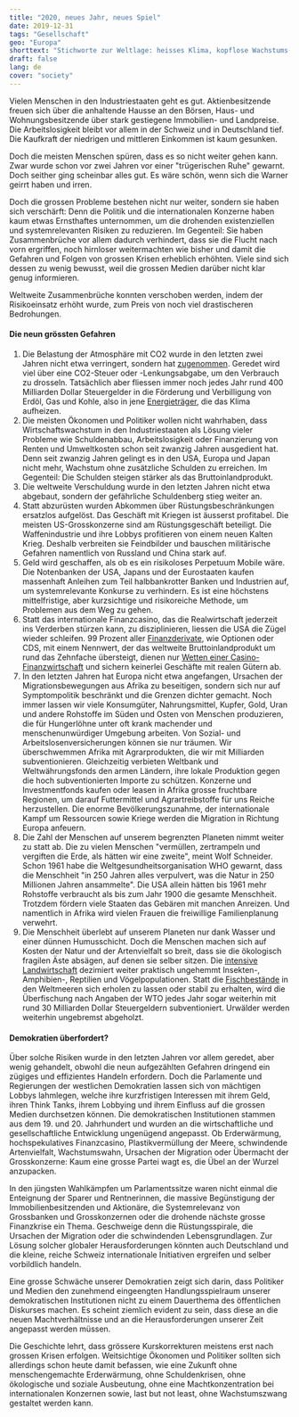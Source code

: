 ```yaml
---
title: "2020, neues Jahr, neues Spiel"
date: 2019-12-31
tags: "Gesellschaft"
geo: "Europa"
shorttext: "Stichworte zur Weltlage: heisses Klima, kopflose Wachstums- und Geldpolitik, Rüstungswahn, Migration, Bevölkerungswachstum."
draft: false
lang: de
cover: "society"
---
```


Vielen Menschen in den Industriestaaten geht es gut. Aktienbesitzende freuen sich über die anhaltende Hausse an den Börsen, Haus- und Wohnungsbesitzende über stark gestiegene Immobilien- und Landpreise. Die Arbeitslosigkeit bleibt vor allem in der Schweiz und in Deutschland tief. Die Kaufkraft der niedrigen und mittleren Einkommen ist kaum gesunken.

Doch die meisten Menschen spüren, dass es so nicht weiter gehen kann. Zwar wurde schon vor zwei Jahren vor einer "trügerischen Ruhe" gewarnt. Doch seither ging scheinbar alles gut. Es wäre schön, wenn sich die Warner geirrt haben und irren.

Doch die grossen Probleme bestehen nicht nur weiter, sondern sie haben sich verschärft: Denn die Politik und die internationalen Konzerne haben kaum etwas Ernsthaftes unternommen, um die drohenden existenziellen und systemrelevanten Risiken zu reduzieren. Im Gegenteil: Sie haben Zusammenbrüche vor allem dadurch verhindert, dass sie die Flucht nach vorn ergriffen, noch hirnloser weitermachten wie bisher und damit die Gefahren und Folgen von grossen Krisen erheblich erhöhten. Viele sind sich dessen zu wenig bewusst, weil die grossen Medien darüber nicht klar genug informieren.

Weltweite Zusammenbrüche konnten verschoben werden, indem der Risikoeinsatz erhöht wurde, zum Preis von noch viel drastischeren Bedrohungen.

#### Die neun grössten Gefahren

  1. Die Belastung der Atmosphäre mit CO2 wurde in den letzten zwei Jahren nicht etwa verringert, sondern hat [zugenommen](https://www.iea.org/reports/world-energy-outlook-2019 "World Energy Outlook 2019"). Geredet wird viel über eine CO2-Steuer oder -Lenkungsabgabe, um den Verbrauch zu drosseln. Tatsächlich aber fliessen immer noch jedes Jahr rund 400 Milliarden Dollar Steuergelder in die Förderung und Verbilligung von Erdöl, Gas und Kohle, also in jene [Energieträger](https://www.iisd.org/search/?qu=subsidies+fossil+fuels "Search IISD"), die das Klima aufheizen.
  2. Die meisten Ökonomen und Politiker wollen nicht wahrhaben, dass Wirtschaftswachstum in den Industriestaaten als Lösung vieler Probleme wie Schuldenabbau, Arbeitslosigkeit oder Finanzierung von Renten und Umweltkosten schon seit zwanzig Jahren ausgedient hat. Denn seit zwanzig Jahren gelingt es in den USA, Europa und Japan nicht mehr, Wachstum ohne zusätzliche Schulden zu erreichen. Im Gegenteil: Die Schulden steigen stärker als das Bruttoinlandprodukt.
  3. Die weltweite Verschuldung wurde in den letzten Jahren nicht etwa abgebaut, sondern der gefährliche Schuldenberg stieg weiter an.
  4. Statt abzurüsten wurden Abkommen über Rüstungsbeschränkungen ersatzlos aufgelöst. Das Geschäft mit Kriegen ist äusserst profitabel. Die meisten US-Grosskonzerne sind am Rüstungsgeschäft beteiligt. Die Waffenindustrie und ihre Lobbys profitieren von einem neuen Kalten Krieg. Deshalb verbreiten sie Feindbilder und bauschen militärische Gefahren namentlich von Russland und China stark auf.
  5. Geld wird geschaffen, als ob es ein risikoloses Perpetuum Mobile wäre. Die Notenbanken der USA, Japans und der Eurostaaten kaufen massenhaft Anleihen zum Teil halbbankrotter Banken und Industrien auf, um systemrelevante Konkurse zu verhindern. Es ist eine höchstens mittelfristige, aber kurzsichtige und risikoreiche Methode, um Problemen aus dem Weg zu gehen.
  6. Statt das internationale Finanzcasino, das die Realwirtschaft jederzeit ins Verderben stürzen kann, zu disziplinieren, liessen die USA die Zügel wieder schleifen. 99 Prozent aller [Finanzderivate](https://deutsch.rt.com/wirtschaft/55713-marc-chesney-finanzprofessor-universitaet-zuerich-globale-finanzpolitik-gefaehrdet-demokratie/ "Marc Chesney, Finanzprofessor der Universität Zürich: 'Globale Finanzpolitik gefährdet Demokratie'"), wie Optionen oder CDS, mit einem Nennwert, der das weltweite Bruttoinlandprodukt um rund das Zehnfache übersteigt, dienen nur [Wetten einer Casino-Finanzwirtschaft](https://www.investopedia.com/articles/trading/11/automated-trading-systems.asp "Automated Trading Systems: The Pros and Cons") und sichern keinerlei Geschäfte mit realen Gütern ab.
  7. In den letzten Jahren hat Europa nicht etwa angefangen, Ursachen der Migrationsbewegungen aus Afrika zu beseitigen, sondern sich nur auf Symptompolitik beschränkt und die Grenzen dichter gemacht. Noch immer lassen wir viele Konsumgüter, Nahrungsmittel, Kupfer, Gold, Uran und andere Rohstoffe im Süden und Osten von Menschen produzieren, die für Hungerlöhne unter oft krank machender und menschenunwürdiger Umgebung arbeiten. Von Sozial- und Arbeitslosenversicherungen können sie nur träumen. Wir überschwemmen Afrika mit Agrarprodukten, die wir mit Milliarden subventionieren. Gleichzeitig verbieten Weltbank und Weltwährungsfonds den armen Ländern, ihre lokale Produktion gegen die hoch subventionierten Importe zu schützen. Konzerne und Investmentfonds kaufen oder leasen in Afrika grosse fruchtbare Regionen, um darauf Futtermittel und Agrartreibstoffe für uns Reiche herzustellen. Die enorme Bevölkerungszunahme, der internationale Kampf um Ressourcen sowie Kriege werden die Migration in Richtung Europa anfeuern.
  8. Die Zahl der Menschen auf unserem begrenzten Planeten nimmt weiter zu statt ab. Die zu vielen Menschen "vermüllen, zertrampeln und vergiften die Erde, als hätten wir eine zweite", meint Wolf Schneider. Schon 1961 habe die Weltgesundheitsorganisation WHO gewarnt, dass die Menschheit "in 250 Jahren alles verpulvert, was die Natur in 250 Millionen Jahren ansammelte". Die USA allein hätten bis 1961 mehr Rohstoffe verbraucht als bis zum Jahr 1900 die gesamte Menschheit. Trotzdem fördern viele Staaten das Gebären mit manchen Anreizen. Und namentlich in Afrika wird vielen Frauen die freiwillige Familienplanung verwehrt.
  9. Die Menschheit überlebt auf unserem Planeten nur dank Wasser und einer dünnen Humusschicht. Doch die Menschen machen sich auf Kosten der Natur und der Artenvielfalt so breit, dass sie die ökologisch fragilen Äste absägen, auf denen sie selber sitzen. Die [intensive Landwirtschaft](https://www.birdlife.org/europe-and-central-asia/open-letter-reform-cap "Open letter to MEPs | Reform the CAP: harmful agriculture is destroying nature") dezimiert weiter praktisch ungehemmt Insekten-, Amphibien-, Reptilien und Vögelpopulationen. Statt die [Fischbestände](https://www.tagesanzeiger.ch/wirtschaft/standard/WTO-soll-die-subventionierte-Pluenderung-der-Meere-stoppen/story/22600974 "WTO soll die subventionierte Plünderung der Meere stoppen") in den Weltmeeren sich erholen zu lassen oder stabil zu erhalten, wird die Überfischung nach Angaben der WTO jedes Jahr sogar weiterhin mit rund 30 Milliarden Dollar Steuergeldern subventioniert. Urwälder werden weiterhin ungebremst abgeholzt.

#### Demokratien überfordert?

Über solche Risiken wurde in den letzten Jahren vor allem geredet, aber wenig gehandelt, obwohl die neun aufgezählten Gefahren dringend ein zügiges und effizientes Handeln erfordern. Doch die Parlamente und Regierungen der westlichen Demokratien lassen sich von mächtigen Lobbys lahmlegen, welche ihre kurzfristigen Interessen mit ihrem Geld, ihren Think Tanks, ihrem Lobbying und ihrem Einfluss auf die grossen Medien durchsetzen können.
Die demokratischen Institutionen stammen aus dem 19. und 20. Jahrhundert und wurden an die wirtschaftliche und gesellschaftliche Entwicklung ungenügend angepasst. Ob Erderwärmung, hochspekulatives Finanzcasino, Plastikvermüllung der Meere, schwindende Artenvielfalt, Wachstumswahn, Ursachen der Migration oder Übermacht der Grosskonzerne: Kaum eine grosse Partei wagt es, die Übel an der Wurzel anzupacken.

In den jüngsten Wahlkämpfen um Parlamentssitze waren nicht einmal die Enteignung der Sparer und Rentnerinnen, die massive Begünstigung der Immobilienbesitzenden und Aktionäre, die Systemrelevanz von Grossbanken und Grosskonzernen oder die drohende nächste grosse Finanzkrise ein Thema. Geschweige denn die Rüstungsspirale, die Ursachen der Migration oder die schwindenden Lebensgrundlagen. Zur Lösung solcher globaler Herausforderungen könnten auch Deutschland und die kleine, reiche Schweiz internationale Initiativen ergreifen und selber vorbildlich handeln.

Eine grosse Schwäche unserer Demokratien zeigt sich darin, dass Politiker und Medien den zunehmend eingeengten Handlungsspielraum unserer demokratischen Institutionen nicht zu einem Dauerthema des öffentlichen Diskurses machen. Es scheint ziemlich evident zu sein, dass diese an die neuen Machtverhältnisse und an die Herausforderungen unserer Zeit angepasst werden müssen.

Die Geschichte lehrt, dass grössere Kurskorrekturen meistens erst nach grossen Krisen erfolgen. Weitsichtige Ökonomen und Politiker sollten sich allerdings schon heute damit befassen, wie eine Zukunft ohne menschengemachte Erderwärmung, ohne Schuldenkrisen, ohne ökologische und soziale Ausbeutung, ohne eine Machtkonzentration bei internationalen Konzernen sowie, last but not least, ohne Wachstumszwang gestaltet werden kann.
